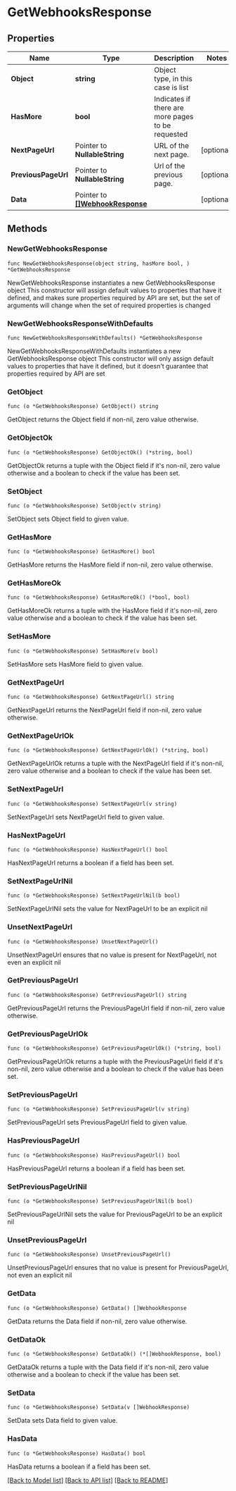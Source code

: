 # GetWebhooksResponse

## Properties

Name | Type | Description | Notes
------------ | ------------- | ------------- | -------------
**Object** | **string** | Object type, in this case is list | 
**HasMore** | **bool** | Indicates if there are more pages to be requested | 
**NextPageUrl** | Pointer to **NullableString** | URL of the next page. | [optional] 
**PreviousPageUrl** | Pointer to **NullableString** | Url of the previous page. | [optional] 
**Data** | Pointer to [**[]WebhookResponse**](WebhookResponse.md) |  | [optional] 

## Methods

### NewGetWebhooksResponse

`func NewGetWebhooksResponse(object string, hasMore bool, ) *GetWebhooksResponse`

NewGetWebhooksResponse instantiates a new GetWebhooksResponse object
This constructor will assign default values to properties that have it defined,
and makes sure properties required by API are set, but the set of arguments
will change when the set of required properties is changed

### NewGetWebhooksResponseWithDefaults

`func NewGetWebhooksResponseWithDefaults() *GetWebhooksResponse`

NewGetWebhooksResponseWithDefaults instantiates a new GetWebhooksResponse object
This constructor will only assign default values to properties that have it defined,
but it doesn't guarantee that properties required by API are set

### GetObject

`func (o *GetWebhooksResponse) GetObject() string`

GetObject returns the Object field if non-nil, zero value otherwise.

### GetObjectOk

`func (o *GetWebhooksResponse) GetObjectOk() (*string, bool)`

GetObjectOk returns a tuple with the Object field if it's non-nil, zero value otherwise
and a boolean to check if the value has been set.

### SetObject

`func (o *GetWebhooksResponse) SetObject(v string)`

SetObject sets Object field to given value.


### GetHasMore

`func (o *GetWebhooksResponse) GetHasMore() bool`

GetHasMore returns the HasMore field if non-nil, zero value otherwise.

### GetHasMoreOk

`func (o *GetWebhooksResponse) GetHasMoreOk() (*bool, bool)`

GetHasMoreOk returns a tuple with the HasMore field if it's non-nil, zero value otherwise
and a boolean to check if the value has been set.

### SetHasMore

`func (o *GetWebhooksResponse) SetHasMore(v bool)`

SetHasMore sets HasMore field to given value.


### GetNextPageUrl

`func (o *GetWebhooksResponse) GetNextPageUrl() string`

GetNextPageUrl returns the NextPageUrl field if non-nil, zero value otherwise.

### GetNextPageUrlOk

`func (o *GetWebhooksResponse) GetNextPageUrlOk() (*string, bool)`

GetNextPageUrlOk returns a tuple with the NextPageUrl field if it's non-nil, zero value otherwise
and a boolean to check if the value has been set.

### SetNextPageUrl

`func (o *GetWebhooksResponse) SetNextPageUrl(v string)`

SetNextPageUrl sets NextPageUrl field to given value.

### HasNextPageUrl

`func (o *GetWebhooksResponse) HasNextPageUrl() bool`

HasNextPageUrl returns a boolean if a field has been set.

### SetNextPageUrlNil

`func (o *GetWebhooksResponse) SetNextPageUrlNil(b bool)`

 SetNextPageUrlNil sets the value for NextPageUrl to be an explicit nil

### UnsetNextPageUrl
`func (o *GetWebhooksResponse) UnsetNextPageUrl()`

UnsetNextPageUrl ensures that no value is present for NextPageUrl, not even an explicit nil
### GetPreviousPageUrl

`func (o *GetWebhooksResponse) GetPreviousPageUrl() string`

GetPreviousPageUrl returns the PreviousPageUrl field if non-nil, zero value otherwise.

### GetPreviousPageUrlOk

`func (o *GetWebhooksResponse) GetPreviousPageUrlOk() (*string, bool)`

GetPreviousPageUrlOk returns a tuple with the PreviousPageUrl field if it's non-nil, zero value otherwise
and a boolean to check if the value has been set.

### SetPreviousPageUrl

`func (o *GetWebhooksResponse) SetPreviousPageUrl(v string)`

SetPreviousPageUrl sets PreviousPageUrl field to given value.

### HasPreviousPageUrl

`func (o *GetWebhooksResponse) HasPreviousPageUrl() bool`

HasPreviousPageUrl returns a boolean if a field has been set.

### SetPreviousPageUrlNil

`func (o *GetWebhooksResponse) SetPreviousPageUrlNil(b bool)`

 SetPreviousPageUrlNil sets the value for PreviousPageUrl to be an explicit nil

### UnsetPreviousPageUrl
`func (o *GetWebhooksResponse) UnsetPreviousPageUrl()`

UnsetPreviousPageUrl ensures that no value is present for PreviousPageUrl, not even an explicit nil
### GetData

`func (o *GetWebhooksResponse) GetData() []WebhookResponse`

GetData returns the Data field if non-nil, zero value otherwise.

### GetDataOk

`func (o *GetWebhooksResponse) GetDataOk() (*[]WebhookResponse, bool)`

GetDataOk returns a tuple with the Data field if it's non-nil, zero value otherwise
and a boolean to check if the value has been set.

### SetData

`func (o *GetWebhooksResponse) SetData(v []WebhookResponse)`

SetData sets Data field to given value.

### HasData

`func (o *GetWebhooksResponse) HasData() bool`

HasData returns a boolean if a field has been set.


[[Back to Model list]](../README.md#documentation-for-models) [[Back to API list]](../README.md#documentation-for-api-endpoints) [[Back to README]](../README.md)


